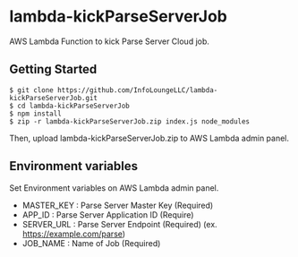 # lambda-kickParseServerJob

AWS Lambda Function to kick Parse Server Cloud job.

## Getting Started
    $ git clone https://github.com/InfoLoungeLLC/lambda-kickParseServerJob.git
    $ cd lambda-kickParseServerJob
    $ npm install
    $ zip -r lambda-kickParseServerJob.zip index.js node_modules
Then, upload lambda-kickParseServerJob.zip to AWS Lambda admin panel.

## Environment variables
Set Environment variables on AWS Lambda admin panel.
- MASTER_KEY : Parse Server Master Key (Required)
- APP_ID : Parse Server Application ID (Require)
- SERVER_URL : Parse Server Endpoint (Required) (ex. https://example.com/parse)
- JOB_NAME : Name of Job (Required)
